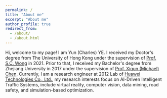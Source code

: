 ```yaml
---
permalink: /
title: "About me"
excerpt: "About me"
author_profile: true
redirect_from: 
  - /about/
  - /about.html
---
```


Hi, welcome to my page! I am Yun (Charles) YE. I received my Doctor's degree from The University of Hong Kong under the supervision of [Prof. S.C. Wong](https://www.civil.hku.hk/scwong/) in 2021. Prior to that, I received my Bachelor's degree from Zhejiang University in 2017 under the supervision of [Prof. Xiqun (Michael) Chen](https://person.zju.edu.cn/xiqun). Currently, I am a research engineer at 2012 Lab of [Huawei Technologies Co., Ltd.](https://www.huawei.com/cn/), my research interests focus on AI-Driven Intelligent Traffic Systems, include virtual reality, computer vision, data mining, road safety, and simulation-based optimization. 

